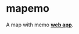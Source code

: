 mapemo
======

A map with memo <a href="https://mapemo.firebaseapp.com/" target="_blank">**web app**</a>.
